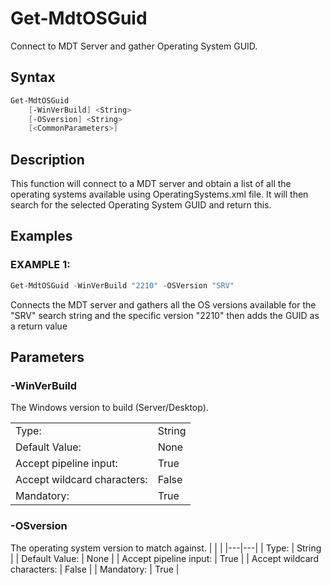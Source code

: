 # Get-MdtOSGuid

Connect to MDT Server and gather Operating System GUID.

## Syntax

```PowerShell
Get-MdtOSGuid
    [-WinVerBuild] <String>
    [-OSversion] <String>
    [<CommonParameters>]
```

## Description

This function will connect to a MDT server and obtain a list of all the operating systems available using OperatingSystems.xml file. It will then search for the selected Operating System GUID and return this.

## Examples

### EXAMPLE 1:

```PowerShell
Get-MdtOSGuid -WinVerBuild "2210" -OSVersion "SRV"
```

Connects the MDT server and gathers all the OS versions available for the "SRV" search string and the specific version "2210" then adds the GUID as a return value

## Parameters

### -WinVerBuild

The Windows version to build (Server/Desktop).

|  | |
|---|---|
| Type:    | String |
| Default Value: | None |
| Accept pipeline input: | True |
| Accept wildcard characters: | False |
| Mandatory: | True |

### -OSversion

The operating system version to match against.
|  | |
|---|---|
| Type:    | String |
| Default Value: | None |
| Accept pipeline input: | True |
| Accept wildcard characters: | False |
| Mandatory: | True |
